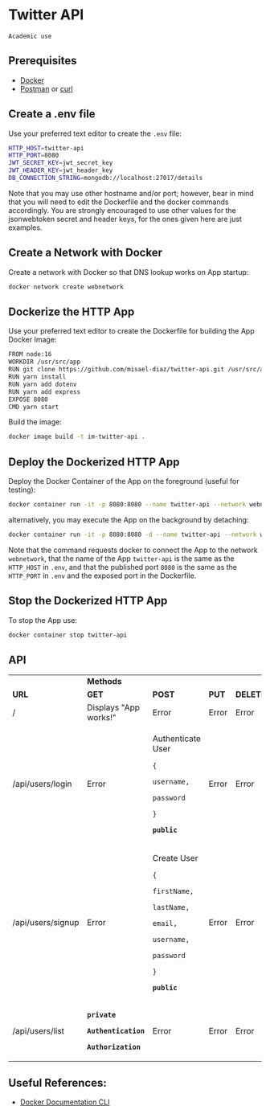 # Twitter API

```
Academic use
```

## Prerequisites
- [Docker](https://www.docker.com/)
- [Postman](https://www.postman.com/) or [curl](https://curl.se/docs/manpage.html)

## Create a .env file

Use your preferred text editor to create the `.env` file:

```sh
HTTP_HOST=twitter-api
HTTP_PORT=8080
JWT_SECRET_KEY=jwt_secret_key
JWT_HEADER_KEY=jwt_header_key
DB_CONNECTION_STRING=mongodb://localhost:27017/details
```

Note that you may use other hostname and/or port; however, bear in mind that
you will need to edit the Dockerfile and the docker commands accordingly.
You are strongly encouraged to use other values for the jsonwebtoken secret
and header keys, for the ones given here are just examples.

## Create a Network with Docker

Create a network with Docker so that DNS lookup works on App startup:

```sh
docker network create webnetwork
```

## Dockerize the HTTP App

Use your preferred text editor to create the Dockerfile for building the App Docker Image:

```sh
FROM node:16
WORKDIR /usr/src/app
RUN git clone https://github.com/misael-diaz/twitter-api.git /usr/src/app
RUN yarn install
RUN yarn add dotenv
RUN yarn add express
EXPOSE 8080
CMD yarn start
```

Build the image:
```sh
docker image build -t im-twitter-api .
```

## Deploy the Dockerized HTTP App

Deploy the Docker Container of the App on the foreground (useful for testing):
```sh
docker container run -it -p 8080:8080 --name twitter-api --network webnetwork --env-file .env im-twitter-api
```

alternatively, you may execute the App on the background by detaching:
```sh
docker container run -it -p 8080:8080 -d --name twitter-api --network webnetwork --env-file .env im-twitter-api
```

Note that the command requests docker to connect the App to the network `webnetwork`,
that the name of the App `twitter-api` is the same as the `HTTP_HOST` in `.env`,
and that the published port `8080` is the same as the `HTTP_PORT` in `.env` and the
exposed port in the Dockerfile.

## Stop the Dockerized HTTP App

To stop the App use:

```sh
docker container stop twitter-api
```

## API

<table><!-- Table Starts -->
  <tr><!-- Table Row Starts -->
    <td><!-- Empty Table Data Cell --></td>
    <td colspan="4"><strong>Methods</strong></td><!-- This Data Cell Spans four Columns -->
  </tr><!-- Table Row Ends -->
  <tr><!-- Table Row Containing URL, GET, POST, and DELETE -->
    <td><strong>URL   </strong></td>
    <td><strong>GET   </strong></td>
    <td><strong>POST  </strong></td>
    <td><strong>PUT   </strong></td>
    <td><strong>DELETE</strong></td>
  </tr><!-- Table Row Ends -->
  <tr><!-- Table Row Containing Info about the HTTP Methods on the Root Route -->
    <td>/</td>					<!-- Root Route `/' -->
    <td>Displays "App works!"</td>		<!-- HTTP GET -->
    <td>Error</td>				<!-- HTTP POST -->
    <td>Error</td>				<!-- HTTP PUT -->
    <td>Error</td>				<!-- HTTP DELETE -->
  </tr><!-- Table Row Ends -->
  <tr>
    <td>/api/users/login</td>			<!-- /login route -->
    <td>Error</td>				<!-- HTTP GET -->
    <td>					<!-- HTTP POST -->
      <p>Authenticate User</p>
      <p><code>{</code></p>
      <p><code>username,</code></p>
      <p><code>password</code></p>
      <p><code>}</code></p>
      <p><strong><code>public</code></strong></p>
    </td>
    <td>Error</td>				<!-- HTTP PUT -->
    <td>Error</td>				<!-- HTTP DELETE -->
  </tr>
  <tr>
    <td>/api/users/signup</td>			<!-- /signup route -->
    <td>Error</td>				<!-- HTTP GET -->
    <td>					<!-- HTTP POST -->
      <p>Create User</p>
      <p><code>{</code></p>
      <p><code>firstName,</code></p>
      <p><code>lastName,</code></p>
      <p><code>email,</code></p>
      <p><code>username,</code></p>
      <p><code>password</code></p>
      <p><code>}</code></p>
      <p><strong><code>public</code></strong></p>
    </td>
    <td>Error</td>				<!-- HTTP PUT -->
    <td>Error</td>				<!-- HTTP DELETE -->
  </tr>
  <tr>
    <td>/api/users/list</td>			<!-- /list route -->
    <td>					<!-- HTTP GET -->
      <p><strong><code>private</code></strong></p>
      <p><strong><code>Authentication</code></strong></p>
      <p><strong><code>Authorization</code></strong></p>
    </td>
    <td>Error</td>				<!-- HTTP POST -->
    <td>Error</td>				<!-- HTTP PUT -->
    <td>Error</td>				<!-- HTTP DELETE -->
  </tr>
</table><!-- Table Ends -->


## Useful References:

- [Docker Documentation CLI](https://docs.docker.com/engine/reference/commandline/cli/)

